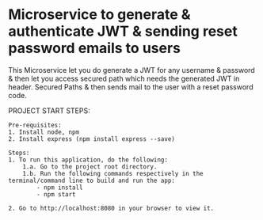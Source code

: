 # Microservice to generate & authenticate JWT & sending reset password emails to users

This Microservice let you do generate a JWT for any username & password & then let you access secured path which needs the generated JWT in header.
Secured Paths & then sends mail to the user with a reset password code.


PROJECT START STEPS:

    Pre-requisites:
    1. Install node, npm
    2. Install express (npm install express --save)

    Steps:
    1. To run this application, do the following:
        1.a. Go to the project root directory.
        1.b. Run the following commands respectively in the terminal/command line to build and run the app:
            - npm install
            - npm start
    
    2. Go to http://localhost:8080 in your browser to view it.
